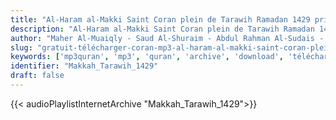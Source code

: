 ```yaml
---
title: "Al-Haram al-Makki Saint Coran plein de Tarawih Ramadan 1429 prière"
description: "Al-Haram al-Makki Saint Coran plein de Tarawih Ramadan 1429 prière"
author: "Maher Al-Muaiqly - Saud Al-Shuraim - Abdul Rahman Al-Sudais - Abdullah Awad Al-Juhani"
slug: "gratuit-télécharger-coran-mp3-al-haram-al-makki-saint-coran-plein-de-tarawih-ramadan-1429-prière"
keywords: ['mp3quran', 'mp3', 'quran', 'archive', 'download', 'télécharger', 'coran', 'islam', 'al-Shuraym', 'al-Muaiqly', 'as-Sudays', 'al-Juhany', 'taraweeh', 'Makkah', 'Tarawih', 'ماهر', 'المعيقلي', 'سعود', 'الشريم', 'عبد', 'الرحمن', 'السديس', 'عبدالله', 'عواد', 'الجهني', 'مصحف', 'الحرم', 'المكي', 'كاملا', 'من', 'صلاة', 'تراويح', 'رمضان', '1429', 'قرآن', 'مصحف', 'مرتل', 'مجود', 'القرآن', 'الكريم', 'المصحف', 'المرتل', 'المجود', 'إسلام', 'تحميل']
identifier: "Makkah_Tarawih_1429"
draft: false
---
```


{{< audioPlaylistInternetArchive "Makkah_Tarawih_1429">}}
